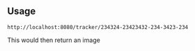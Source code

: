 ## Usage

    http://localhost:8080/tracker/234324-23423432-234-3423-234

This would then return an image